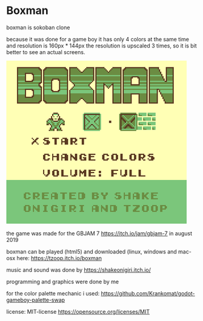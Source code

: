 # Boxman

 boxman is sokoban clone
 
 because it was done for a game boy it has only 4 colors at the same time and resolution is 160px * 144px
 the resolution is upscaled 3 times, so it is bit better to see an actual screens.
 
 ![](https://github.com/Tzoop/Boxman-Sokoban-Game-Godot/blob/master/GifBoxmanForGitHub.gif)
 
 the game was made for the GBJAM 7 https://itch.io/jam/gbjam-7  in august 2019
 
 boxman can be played (html5) and downloaded (linux, windows and mac-osx here: https://tzoop.itch.io/boxman
 
 music and sound was done by https://shakeonigiri.itch.io/
 
 programming and graphics were done by me
 
 for the color palette mechanic i used: https://github.com/Krankomat/godot-gameboy-palette-swap
 
 license: MIT-license https://opensource.org/licenses/MIT
